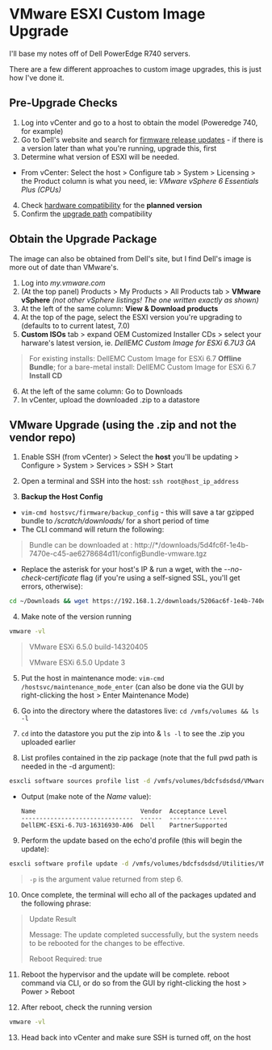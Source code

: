 # VMware ESXI Custom Image Upgrade
I'll base my notes off of Dell PowerEdge R740 servers.

There are a few different approaches to custom image upgrades, this is just how I've done it.

## Pre-Upgrade Checks
1. Log into vCenter and go to a host to obtain the model (Poweredge 740, for example)
2. Go to Dell's website and search for [firmware release updates](https://www.dell.com/support/home/en-us/product-support/product/poweredge-r740/drivers) - if there is a version later than what you're running, upgrade this, first
3. Determine what version of ESXI will be needed.  
  - From vCenter: Select the host > Configure tab > System > Licensing > the Product column is what you need, ie: *VMware vSphere 6 Essentials Plus (CPUs)*
4. Check [hardware compatibility](https://www.vmware.com/resources/compatibility/search.php) for the **planned version**
5. Confirm the [upgrade path](https://www.vmware.com/resources/compatibility/sim/interop_matrix.php#upgrade) compatibility

## Obtain the Upgrade Package
The image can also be obtained from Dell's site, but I find Dell's image is more out of date than VMware's.
1. Log into *my.vmware.com*
2. (At the top panel) Products > My Products > All Products tab > **VMware vSphere** *(not other vSphere listings!  The one written exactly as shown)*
3. At the left of the same column: **View & Download products**
4. At the top of the page, select the ESXI version you're upgrading to (defaults to to current latest, 7.0)
5. **Custom ISOs** tab > expand OEM Customized Installer CDs > select your harware's latest version, ie. *DellEMC Custom Image for ESXi 6.7U3 GA*
> For existing installs: DellEMC Custom Image for ESXi 6.7 **Offline Bundle**; for a bare-metal install: DellEMC Custom Image for ESXi 6.7 **Install CD**

6. At the left of the same column: Go to Downloads
7. In vCenter, upload the downloaded .zip to a datastore

## VMware Upgrade (using the .zip and not the vendor repo)

1. Enable SSH (from vCenter) > Select the **host** you'll be updating > Configure > System > Services > SSH > Start

2. Open a terminal and SSH into the host: `ssh root@host_ip_address`

3. **Backup the Host Config**
  - `vim-cmd hostsvc/firmware/backup_config` - this will save a tar gzipped bundle to */scratch/downloads/* for a short period of time
  - The CLI command will return the following:
  > Bundle can be downloaded at : http://*/downloads/5d4fc6f-1e4b-7470e-c45-ae6278684d11/configBundle-vmware.tgz

  - Replace the asterisk for your host's IP & run a wget, with the *--no-check-certificate* flag (if you're using a self-signed SSL, you'll get errors, otherwise):
  ```bash
  cd ~/Downloads && wget https://192.168.1.2/downloads/5206ac6f-1e4b-740e-c005-ae6265454d11/configBundle-vmware.tgz --no-check-certificate
  ```

4. Make note of the version running
```bash
vmware -vl
```
> VMware ESXi 6.5.0 build-14320405
>
> VMware ESXi 6.5.0 Update 3


5. Put the host in maintenance mode: `vim-cmd /hostsvc/maintenance_mode_enter` (can also be done via the GUI by right-clicking the host > Enter Maintenance Mode)

6. Go into the directory where the datastores live: `cd /vmfs/volumes && ls -l`

7. `cd` into the datastore you put the zip into & `ls -l` to see the .zip you uploaded earlier

8. List profiles contained in the zip package (note that the full pwd path is needed in the -d argument):  
```bash
esxcli software sources profile list -d /vmfs/volumes/bdcfsdsdsd/VMware-VMvisor-Installer-6.7.0.update03-16316930.x86_64-DellEMC_Customized-A06.zip
```
  - Output (make note of the *Name* value):
    ```text
    Name                             Vendor  Acceptance Level
    -------------------------------  ------  ----------------
    DellEMC-ESXi-6.7U3-16316930-A06  Dell    PartnerSupported
    ```

9. Perform the update based on the echo'd profile (this will begin the update):
```bash
esxcli software profile update -d /vmfs/volumes/bdcfsdsdsd/Utilities/VMware-VMvisor-Installer-6.7.0.update03-16316930.x86_64-DellEMC_Customized-A06.zip -p DellEMC-ESXi-6.7U3-16316930-A06
```
> `-p` is the argument value returned from step 6.

10. Once complete, the terminal will echo all of the packages updated and the following phrase:
> Update Result
>
> Message: The update completed successfully, but the system needs to be rebooted for the changes to be effective.
>
> Reboot Required: true

11. Reboot the hypervisor and the update will be complete.  reboot command via CLI, or do so from the GUI by right-clicking the host > Power > Reboot

12. After reboot, check the running version
```bash
vmware -vl
```

13. Head back into vCenter and make sure SSH is turned off, on the host

